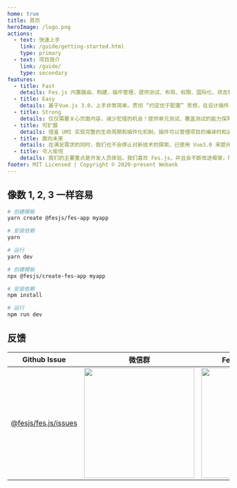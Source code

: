 ```yaml
---
home: true
title: 首页
heroImage: /logo.png
actions:
  - text: 快速上手
    link: /guide/getting-started.html
    type: primary
  - text: 项目简介
    link: /guide/
    type: secondary
features:
  - title: Fast
    details: Fes.js 内置路由、构建、插件管理，提供测试、布局、权限、国际化、状态管理、请求、数据字典、SVG等插件，可以满足大部分日常开发需求。
  - title: Easy
    details: 基于Vue.js 3.0，上手非常简单。贯彻 “约定优于配置” 思想，在设计插件上尽可能用约定替代配置，依然提供统一的插件配置入口，简单简洁又不失灵活。提供一致性的API入口，一致化的体验，学习起来更轻松。
  - title: Strong
    details: 仅仅需要关心页面内容，减少犯错的机会！提供单元测试、覆盖测试的能力保障项目质量。
  - title: 可扩展
    details: 借鉴 UMI 实现完整的生命周期和插件化机制，插件可以管理项目的编译时和运行时，能力均可以通过插件封装进来，在 Fes.js 中协调有序的运行。
  - title: 面向未来
    details: 在满足需求的同时，我们也不会停止对新技术的探索。已使用 Vue3.0 来提升应用性能，已使用 webpack5 和 vite 提升构建性能和实现微服务。
  - title: 令人愉悦
    details: 我们的主要重点是开发人员体验。我们喜欢 Fes.js，并且会不断改进框架，所以您也喜欢它！期待有吸引力的解决方案，描述性的错误消息，强大的默认值和详细的文档。如果有问题或疑问，我们有用的社区将为您提供帮助。
footer: MIT Licensed | Copyright © 2020-present Webank
---
```


## 像数 1, 2, 3 一样容易

<CodeGroup>
  <CodeGroupItem title="YARN" active>

```bash
# 创建模板
yarn create @fesjs/fes-app myapp

# 安装依赖
yarn 

# 运行
yarn dev
```

  </CodeGroupItem>

  <CodeGroupItem title="NPM">

```bash
# 创建模板
npx @fesjs/create-fes-app myapp

# 安装依赖
npm install 

# 运行
npm run dev
```

  </CodeGroupItem>
</CodeGroup>

## 反馈

| Github Issue  | 微信群 | Fes.js开源运营小助手 |
| --- | --- | --- |
| [@fesjs/fes.js/issues](https://github.com/WeBankFinTech/fes.js/issues) | <img src="https://i.loli.net/2020/09/11/2XhKtPZd6NFVbDE.png" width="250" /> | <img src="https://i.loli.net/2020/09/16/sxwr62CKhmYOUyV.jpg" height="250"/> |




